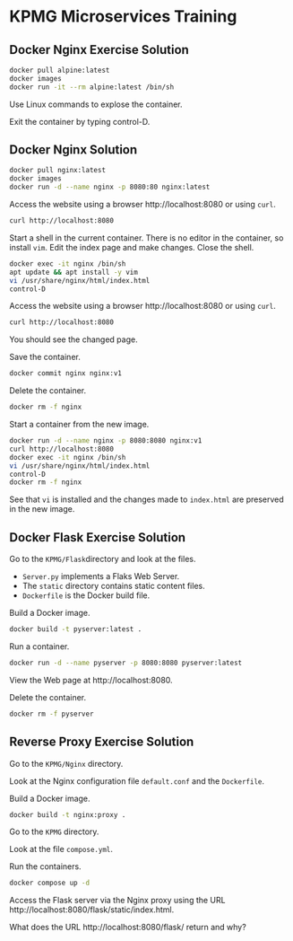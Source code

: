# KPMG Microservices Training

## Docker Nginx Exercise Solution

```bash
docker pull alpine:latest
docker images
docker run -it --rm alpine:latest /bin/sh
```

Use Linux commands to explose the container.

Exit the container by typing control-D.

## Docker Nginx Solution

```bash
docker pull nginx:latest
docker images
docker run -d --name nginx -p 8080:80 nginx:latest
```

Access the website using a browser http://localhost:8080 or using `curl`.

```bash
curl http://localhost:8080
```

Start a shell in the current container. There is no editor in the container, so install `vim`. Edit the index page and make changes. Close the shell.

```bash
docker exec -it nginx /bin/sh
apt update && apt install -y vim
vi /usr/share/nginx/html/index.html
control-D
```

Access the website using a browser http://localhost:8080 or using `curl`.

```bash
curl http://localhost:8080
```

You should see the changed page.

Save the container.

```bash
docker commit nginx nginx:v1
```

Delete the container.

```bash
docker rm -f nginx
```

Start a container from the new image.

```bash
docker run -d --name nginx -p 8080:8080 nginx:v1
curl http://localhost:8080
docker exec -it nginx /bin/sh
vi /usr/share/nginx/html/index.html
control-D
docker rm -f nginx
```

See that `vi` is installed and the changes made to `index.html` are preserved in the new image.

## Docker Flask Exercise Solution

Go to the `KPMG/Flask`directory and look at the files.

* `Server.py` implements a Flaks Web Server.
* The `static` directory contains static content files.
* `Dockerfile` is the Docker build file.

Build a Docker image.

```bash
docker build -t pyserver:latest .
```

Run a container.

```bash
docker run -d --name pyserver -p 8080:8080 pyserver:latest
```

View the Web page at http://localhost:8080.

Delete the container.

```bash
docker rm -f pyserver
```

## Reverse Proxy Exercise Solution

Go to the `KPMG/Nginx` directory.

Look at the Nginx configuration file `default.conf` and the `Dockerfile`.

Build a Docker image.

```bash
docker build -t nginx:proxy .
```

Go to the `KPMG` directory.

Look at the file `compose.yml`.

Run the containers.

```bash
docker compose up -d
```

Access the Flask server via the Nginx proxy using the URL http://localhost:8080/flask/static/index.html.

What does the URL http://localhost:8080/flask/ return and why?
